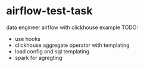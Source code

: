 # airflow-test-task
data engineer airflow with clickhouse example
TODO:
 - use hooks
 - clickhouse aggregate operator with templating
 - load config and sql templating
 - spark for agregting

